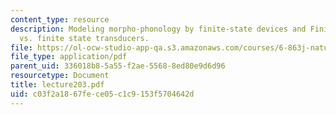 ```yaml
---
content_type: resource
description: Modeling morpho-phonology by finite-state devices and Finite-state automata
  vs. finite state transducers.
file: https://ol-ocw-studio-app-qa.s3.amazonaws.com/courses/6-863j-natural-language-and-the-computer-representation-of-knowledge-spring-2003/c03f2a1867fece05c1c9153f5704642d_lecture203.pdf
file_type: application/pdf
parent_uid: 336018b8-5a55-f2ae-5568-8ed80e9d6d96
resourcetype: Document
title: lecture203.pdf
uid: c03f2a18-67fe-ce05-c1c9-153f5704642d
---
```

